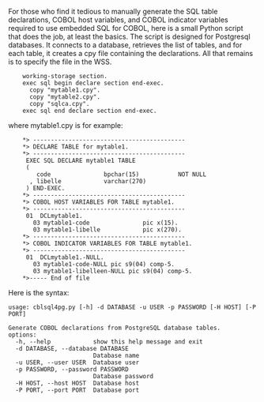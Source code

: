 For those who find it tedious to manually generate the SQL table declarations, COBOL host variables, and COBOL indicator variables required to use embedded SQL for COBOL, here is a small Python script that does the job, at least the basics.
The script is designed for Postgresql databases.
It connects to a database, retrieves the list of tables, and for each table, it creates a cpy file containing the declarations.
All that remains is to specify the file in the WSS.

        working-storage section.
        exec sql begin declare section end-exec.
          copy "mytable1.cpy".
          copy "mytable2.cpy".
          copy "sqlca.cpy".
        exec sql end declare section end-exec.

where mytable1.cpy is for example:

        *> -------------------------------------------
        *> DECLARE TABLE for mytable1.
        *> -------------------------------------------
         EXEC SQL DECLARE mytable1 TABLE
         (
            code               bpchar(15)           NOT NULL
          , libelle            varchar(270)         
         ) END-EXEC.
        *> -------------------------------------------
        *> COBOL HOST VARIABLES FOR TABLE mytable1.
        *> -------------------------------------------
         01  DCLmytable1.
           03 mytable1-code               pic x(15).
           03 mytable1-libelle            pic x(270).
        *> -------------------------------------------
        *> COBOL INDICATOR VARIABLES FOR TABLE mytable1.
        *> -------------------------------------------
         01  DCLmytable1.-NULL.
           03 mytable1-code-NULL pic s9(04) comp-5.
           03 mytable1-libelleen-NULL pic s9(04) comp-5.
        *>----- End of file

Here is the syntax:

    usage: cblsql4pg.py [-h] -d DATABASE -u USER -p PASSWORD [-H HOST] [-P PORT]
    
    Generate COBOL declarations from PostgreSQL database tables.
    options:
      -h, --help            show this help message and exit
      -d DATABASE, --database DATABASE
                            Database name
      -u USER, --user USER  Database user
      -p PASSWORD, --password PASSWORD
                            Database password
      -H HOST, --host HOST  Database host
      -P PORT, --port PORT  Database port


